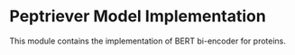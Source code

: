 # Peptriever Model Implementation

This module contains the implementation of BERT bi-encoder for proteins.
